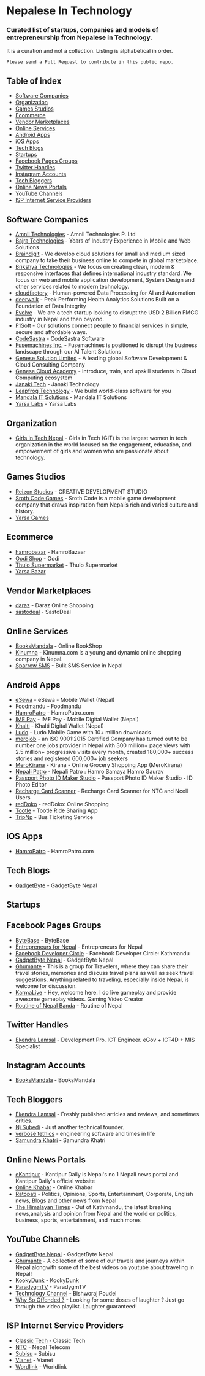 # Nepalese In Technology
### Curated list of startups, companies and models of entrepreneurship from Nepalese in Technology.
It is a curation and not a collection. Listing is alphabetical in order.

`Please send a Pull Request to contribute in this public repo.`

## Table of index
- [Software Companies](#software-companies)
- [Organization](#organization)
- [Games Studios](#games-studios)
- [Ecommerce](#ecommerce)
- [Vendor Marketplaces](#vendor-marketplaces)
- [Online Services](#online-services)
- [Android Apps](#android-apps)
- [iOS Apps](#ios-apps)
- [Tech Blogs](#tech-blogs)
- [Startups](#startups)
- [Facebook Pages Groups](#facebook-pages-groups)
- [Twitter Handles](#twitter-handles)
- [Instagram Accounts](#instagram-accounts)
- [Tech Bloggers](#tech-bloggers)
- [Online News Portals](#online-news-portals)
- [YouTube Channels](#youtube-channels)
- [ISP Internet Service Providers](#isp-internet-service-providers)



## Software Companies
- [Amnil Technologies](http://amniltech.com/) - Amnil Technologies P. Ltd
- [Bajra Technologies](https://bajratechnologies.com/) - Years of Industry Experience in Mobile and Web Solutions
- [Braindigit](https://braindigit.com/) - We develop cloud solutions for small and medium sized company to take their business online to compete in global marketplace.
- [Brikshya Technologies](https://brikshya.com/) - We focus on creating clean, modern & responsive interfaces that defines international industry standard. We focus on web and mobile application development, System Design and other services related to modern technology.
- [cloudfactory](https://www.cloudfactory.com/) - Human-powered Data Processing for AI and Automation
- [deerwalk](https://www.deerwalk.com/) - Peak Performing Health Analytics Solutions Built on a Foundation of Data Integrity
- [Evolve](https://www.evolveasia.co/) - We are a tech startup looking to disrupt the USD 2 Billion FMCG industry in Nepal and then beyond.
- [F1Soft](https://f1soft.com/) - Our solutions connect people to financial services in simple, secure and affordable ways.
- [CodeSastra](https://codesastra.com/) - CodeSastra Software
- [Fusemachines Inc.](https://www.fusemachines.com/) - Fusemachines is positioned to disrupt the business landscape through our AI Talent Solutions
- [Genese Solution Limited](https://www.genesesolution.com/) - A leading global Software Development & Cloud Consulting Company
- [Genese Cloud Academy](https://www.genesecloud.academy/) - Introduce, train, and upskill students in Cloud Computing ecosystem
- [Janaki Tech](http://janakitech.com/) - Janaki Technology
- [Leapfrog Technology](https://www.lftechnology.com/) - We build world-class software for you
- [Mandala IT Solutions](https://mandalaitsolutions.com/) - Mandala IT Solutions
- [Yarsa Labs](https://yarsa.io/) - Yarsa Labs


## Organization
- [Girls in Tech Nepal](https://nepal.girlsintech.org/) - Girls in Tech (GIT) is the largest women in tech organization in the world focused on the engagement, education, and empowerment of girls and women who are passionate about technology.


## Games Studios
- [Reizon Studios](https://reizonstudios.com/) - CREATIVE DEVELOPMENT STUDIO
- [Sroth Code Games](https://www.facebook.com/srothcodegames/) - Sroth Code is a mobile game development company that draws inspiration from Nepal’s rich and varied culture and history.
- [Yarsa Games](https://yarsagames.com/)


## Ecommerce
- [hamrobazar](https://hamrobazar.com/) - HamroBazaar
- [Oodi Shop](https://oodi.shop) - Oodi
- [Thulo Supermarket](https://thulo.com/) - Thulo Supermarket
- [Yarsa Bazar](https://yarsabazar.com)


## Vendor Marketplaces
- [daraz](https://daraz.com.np/) - Daraz Online Shopping
- [sastodeal](https://sastodeal.com/) - SastoDeal


## Online Services 
- [BooksMandala](https://www.booksmandala.com/) - Online BookShop
- [Kinumna](https://www.kinumna.com/) - Kinumna.com is a young and dynamic online shopping company in Nepal.
- [Sparrow SMS](https://sparrowsms.com/) - Bulk SMS Service in Nepal


## Android Apps
- [eSewa](https://play.google.com/store/apps/details?id=com.f1soft.esewa) - eSewa - Mobile Wallet (Nepal)
- [Foodmandu](https://play.google.com/store/apps/details?id=com.app.foodmandu) - Foodmandu
- [HamroPatro](https://play.google.com/store/apps/details?id=com.hamropatro) - HamroPatro.com
- [IME Pay](https://play.google.com/store/apps/details?id=com.swifttechnology.imepay) - IME Pay - Mobile Digital Wallet (Nepal)
- [Khalti](https://play.google.com/store/apps/details?id=com.khalti) - Khalti Digital Wallet (Nepal)
- [Ludo](https://play.google.com/store/apps/details?id=io.yarsa.games.ludo) - Ludo Mobile Game with 10+ million downloads
- [merojob](https://play.google.com/store/apps/details?id=com.merojob.merojobapp) - an ISO 9001:2015 Certified Company has turned out to be number one jobs provider in Nepal with 300 million+ page views with 2.5 million+ progressive visits every month, created 180,000+ success stories and registered 600,000+ job seekers
- [MeroKirana](https://play.google.com/store/apps/details?id=com.merokirana) - Kirana - Online Grocery Shopping App (MeroKirana)
- [Nepali Patro](https://play.google.com/store/apps/details?id=np.com.nepalipatro) - Nepali Patro : Hamro Samaya Hamro Gaurav
- [Passport Photo ID Maker Studio](https://play.google.com/store/apps/details?id=io.yarsa.passportphotomaker) - Passport Photo ID Maker Studio - ID Photo Editor
- [Recharge Card Scanner](https://play.google.com/store/apps/details?id=np.com.rsubedi.ncellntcservices) - Recharge Card Scanner for NTC and Ncell Users
- [redDoko](https://play.google.com/store/apps/details?id=com.reddoko.buyers) - redDoko: Online Shopping
- [Tootle](https://play.google.com/store/apps/details?id=com.three60.cabioclient) - Tootle Ride Sharing App
- [TripNp](https://play.google.com/store/apps/details?id=com.tripnptechnologies.tripnp) - Bus Ticketing Service


## iOS Apps
- [HamroPatro](https://apps.apple.com/np/app/hamro-patro-nepali-calendar/id401074157) - HamroPatro.com


## Tech Blogs
- [GadgetByte](https://www.gadgetbytenepal.com/) - GadgetByte Nepal


## Startups


## Facebook Pages Groups
- [ByteBase](https://www.facebook.com/bytebase/) - ByteBase
- [Entrepreneurs for Nepal](https://www.facebook.com/groups/e4nepal/) - Entrepreneurs for Nepal
- [Facebook Developer Circle](https://www.facebook.com/groups/DevCKathmandu/) - Facebook Developer Circle: Kathmandu
- [GadgetByte Nepal](https://www.facebook.com/gadgetbytenepal/) - GadgetByte Nepal
- [Ghumante](https://www.facebook.com/groups/ghumante/) - This is a group for Travelers, where they can share their travel stories, memories and discuss travel plans as well as seek travel suggestions. Anything related to traveling, especially inside Nepal, is welcome for discussion.
- [KarmaLive](https://www.facebook.com/KarmaGoLive/) - Hey, welcome here. I do live gameplay and provide awesome gameplay videos. Gaming Video Creator
- [Routine of Nepal Banda](https://facebook.com/officialroutineofnepalbanda/) - Routine of Nepal


## Twitter Handles
- [Ekendra Lamsal](https://twitter.com/Ekendra) - Development Pro. ICT Engineer. eGov + ICT4D + MIS Specialist

## Instagram Accounts

- [BooksMandala](https://www.instagram.com/booksmandala/) - BooksMandala

## Tech Bloggers
- [Ekendra Lamsal](https://ekendraonline.com/) - Freshly published articles and reviews, and sometimes critics.
- [Nj Subedi](https://njs.com.np/blog/) - Just another technical founder.
- [verbose tethics](https://blog.sparsh.dev/) - engineering software and times in life
- [Samundra Khatri](https://www.samundrakc.com.np/blog/) - Samundra Khatri


## Online News Portals
- [eKantipur](https://ekantipur.com/) - Kantipur Daily is Nepal's no 1 Nepali news portal and Kantipur Daily's official website
- [Online Khabar](https://www.onlinekhabar.com/) - Online Khabar
- [Ratopati](https://ratopati.com/) - Politics, Opinions, Sports, Entertainment, Corporate, English news, Blogs and other news from Nepal
- [The Himalayan Times](https://thehimalayantimes.com/) - Out of Kathmandu, the latest breaking news,analysis and opinion from Nepal and the world on politics, business, sports, entertainment, and much mores


## YouTube Channels
- [GadgetByte Nepal](https://www.youtube.com/user/gadgetbytenepal) - GadgetByte Nepal
- [Ghumante](https://www.youtube.com/channel/UCXAEisvouf1Tp5fuoKJUrgw) - A collection of some of our travels and journeys within Nepal alongwith some of the best videos on youtube about traveling in Nepal!
- [KookyDunk](https://www.youtube.com/channel/UC60KZ2O1ee79_Xc6uc37CzA) - KookyDunk
- [ParadygmTV](https://www.youtube.com/c/ParadygmTV) - ParadygmTV
- [Technology Channel](https://www.youtube.com/channel/UCrIqYP0lBVMxbX9mbRs6Avw) - Bishworaj Poudel
- [Why So Offended ?](https://www.youtube.com/channel/UC2CAM55AnDflrpC20uH700A) - Looking for some doses of laughter ? Just go through the video playlist. Laughter guaranteed!


## ISP Internet Service Providers
- [Classic Tech](https://www.classic.com.np/) - Classic Tech
- [NTC](https://www.ntc.net.np/) - Nepal Telecom
- [Subisu](https://subisu.net.np/) - Subisu
- [Vianet](https://www.vianet.com.np/) - Vianet
- [Wordlink](https://worldlink.com.np/) - Worldlink
